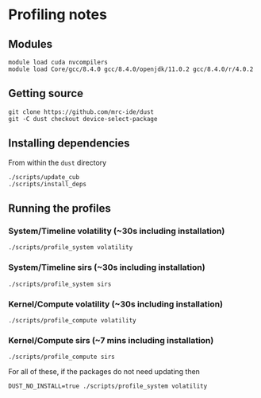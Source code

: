 # Profiling notes

## Modules

```
module load cuda nvcompilers
module load Core/gcc/8.4.0 gcc/8.4.0/openjdk/11.0.2 gcc/8.4.0/r/4.0.2
```

## Getting source

```
git clone https://github.com/mrc-ide/dust
git -C dust checkout device-select-package
```

## Installing dependencies

From within the `dust` directory

```
./scripts/update_cub
./scripts/install_deps
```

## Running the profiles


### System/Timeline volatility (~30s including installation)

```
./scripts/profile_system volatility
```

### System/Timeline sirs (~30s including installation)

```
./scripts/profile_system sirs
```

### Kernel/Compute volatility (~30s including installation)

```
./scripts/profile_compute volatility
```

### Kernel/Compute sirs (~7 mins including installation)

```
./scripts/profile_compute sirs
```

For all of these, if the packages do not need updating then

```
DUST_NO_INSTALL=true ./scripts/profile_system volatility
```
